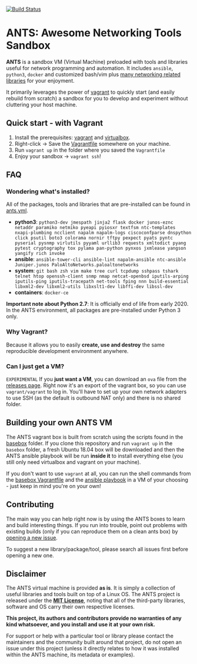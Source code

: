 [![Build Status](https://travis-ci.org/cmsirbu/ants.svg?branch=master)](https://travis-ci.org/cmsirbu/ants)

# ANTS: Awesome Networking Tools Sandbox

**ANTS** is a sandbox VM (Virtual Machine) preloaded with tools and libraries useful for network programming and automation. It includes `ansible`, `python3`, `docker` and customized bash/vim plus [many networking related libraries](#wondering-whats-installed) for your enjoyment.

It primarily leverages the power of [vagrant](https://www.vagrantup.com/) to quickly start (and easily rebuild from scratch) a sandbox for you to develop and experiment without cluttering your host machine.

## Quick start - with Vagrant

1. Install the prerequisites: [vagrant](https://www.vagrantup.com/downloads.html) and [virtualbox](https://www.virtualbox.org/wiki/Downloads).
2. Right-click -> Save the [Vagrantfile](https://raw.githubusercontent.com/cmsirbu/ants/master/Vagrantfile) somewhere on your machine.
3. Run `vagrant up` in the folder where you saved the `Vagrantfile`
4. Enjoy your sandbox -> `vagrant ssh`!


## FAQ

### Wondering what's installed?

All of the packages, tools and libraries that are pre-installed can be found in [ants.yml](basebox/ants.yml).

- **python3**: `python3-dev jmespath jinja2 flask docker junos-eznc netaddr paramiko netmiko pyeapi pyiosxr textfsm ntc-templates nxapi-plumbing ncclient napalm napalm-logs ciscoconfparse dnspython click psutil boto3 colorama nornir tftpy pexpect pyats pyntc pyserial pysnmp virlutils pyyaml urllib3 requests xmltodict pyang pytest cryptography tox pylama pan-python pynxos jxmlease yangson yangify rich invoke`
- **ansible**: `ansible-tower-cli ansible-lint napalm-ansible ntc-ansible Juniper.junos PaloAltoNetworks.paloaltonetworks`
- **system**: `git bash zsh vim make tree curl tcpdump sshpass tshark telnet htop openssh-client snmp nmap netcat-openbsd iputils-arping iputils-ping iputils-tracepath net-tools fping nnn build-essential libxml2-dev libxml2-utils libxslt1-dev libffi-dev libssl-dev`
- **containers**: `docker-ce`

**Important note about Python 2.7**: It is officially end of life from early 2020. In the ANTS environment, all packages are pre-installed under Python 3 only.

### Why Vagrant? 

Because it allows you to easily **create, use and destroy** the same reproducible development environment anywhere.

### Can I just get a VM?

`EXPERIMENTAL` If you **just want a VM**, you can download an `ova` file from the [releases page](https://github.com/cmsirbu/ants/releases). Right now it's an export of the vagrant box, so you can use `vagrant/vagrant` to log in. You'll have to set up your own network adapters to use SSH (as the default is outbound NAT only) and there is no shared folder.

## Building your own ANTS VM

The ANTS vagrant box is built from scratch using the scripts found in the [basebox](basebox) folder. If you clone this repository and run `vagrant up` in the `basebox` folder, a fresh Ubuntu 18.04 box will be downloaded and then the ANTS ansible playbook will be run **inside it** to install everything else (you still only need virtualbox and vagrant on your machine).

If you don't want to use `vagrant` at all, you can run the shell commands from the [basebox Vagrantfile](basebox/Vagrantfile) and the [ansible playbook](basebox/provision-ants.yml) in a VM of your choosing - just keep in mind you're on your own!

## Contributing

The main way you can help right now is by using the ANTS boxes to learn and build interesting things. If you run into trouble, point out problems with existing builds (only if you can reproduce them on a clean ants box) by [opening a new issue](https://github.com/cmsirbu/ants/issues).

To suggest a new library/package/tool, please search all issues first before opening a new one.

## Disclaimer

The ANTS virtual machine is provided **as is**. It is simply a collection of useful libraries and tools built on top of a Linux OS. The ANTS project is released under the **[MIT License](LICENSE)**, noting that all of the third-party libraries, software and OS carry their own respective licenses.

**This project, its authors and contributors provide no warranties of any kind whatsoever, and you install and use it at your own risk.**

For support or help with a particular tool or library please contact the maintainers and the community built around that project, do not open an issue under this project (unless it directly relates to how it was installed within the ANTS machine, its metadata or examples).
